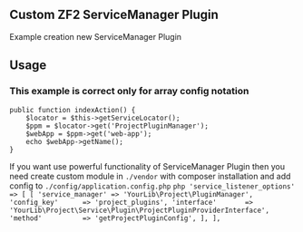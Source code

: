 Custom ZF2 ServiceManager Plugin
------------

Example creation new ServiceManager Plugin

## Usage

### This example is correct only for array config notation

	public function indexAction() {
		$locator = $this->getServiceLocator();
		$ppm = $locator->get('ProjectPluginManager');
		$webApp = $ppm->get('web-app');
		echo $webApp->getName();
	}
	
If you want use powerful functionality of ServiceManager Plugin 
then you need create custom module in `./vendor` 
with composer installation and add config to `./config/application.config.php`
	```php
	'service_listener_options' => [
		[
			'service_manager' => 'YourLib\Project\PluginManager',
			'config_key'      => 'project_plugins',
			'interface'       => 'YourLib\Project\Service\Plugin\ProjectPluginProviderInterface',
			'method'          => 'getProjectPluginConfig',
		],
	],
	```
